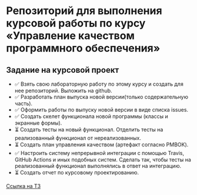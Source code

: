 # Репозиторий для выполнения курсовой работы по курсу «Управление качеством программного обеспечения»


## Задание на курсовой проект
*   ✅  Взять свою лабораторную работу по этому курсу и создать для нее репозиторий. Выложить на github. 
*   ✅  Разработать план выпуска новой версии(только содержательную часть).
*   ✅  Оформить работы по выпуску новой версии в виде списка issues.
*   ✅   Создать скелет функционала новой программы (классы и экранные формы).
*   ⏳  Создать тесты на новый функционал. Отделить тесты на реализованный функционал от нереализованных.
*   ⏳  Создать план управления качеством (артефакт согласно PMBOK).
*   ✅  Настроить систему непрерывной интеграции с помощью Travis, GitHub Actions и иных подобных систем. Сделать так, чтобы тесты на реализованный функционал выполнялись в ответ на интеграцию.
*   ⏳  Создать отчет по курсовому проектированию.

[Ссылка на ТЗ](https://github.com/Kiryakor/QA/blob/main/Методические%20указани%20я%20для%20выполнения%20КП%202021.pdf)
